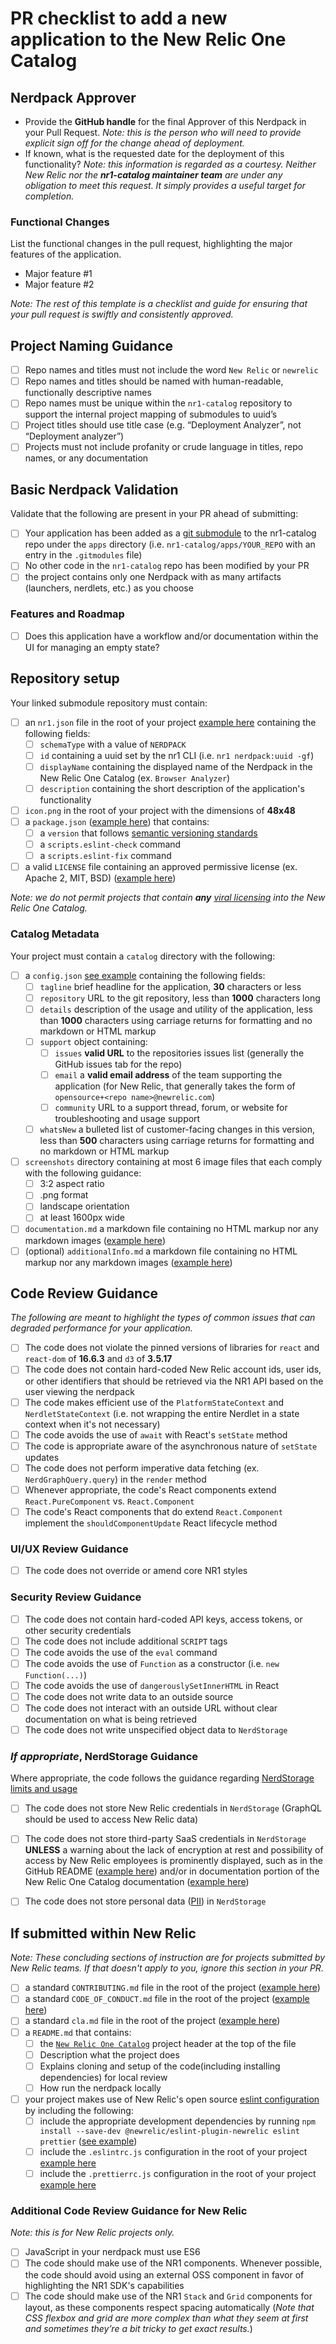 # PR checklist to add a new application to the New Relic One Catalog

## Nerdpack Approver

- Provide the **GitHub handle** for the final Approver of this Nerdpack in your Pull Request. *Note: this is the person who will need to provide explicit sign off for the change ahead of deployment.*
- If known, what is the requested date for the deployment of this functionality? *Note: this information is regarded as a courtesy. Neither New Relic nor the **nr1-catalog maintainer team** are under any obligation to meet this request. It simply provides a useful target for completion.*

### Functional Changes

List the functional changes in the pull request, highlighting the major features of the application.

- Major feature #1
- Major feature #2

*Note: The rest of this template is a checklist and guide for ensuring that your pull request is swiftly and consistently approved.*

## Project Naming Guidance

- [ ] Repo names and titles must not include the word `New Relic` or `newrelic`
- [ ] Repo names and titles should be named with human-readable, functionally descriptive names
- [ ] Repo names must be unique within the `nr1-catalog` repository to support the internal project mapping of submodules to uuid’s
- [ ] Project titles should use title case (e.g. “Deployment Analyzer”, not “Deployment analyzer”)
- [ ] Projects must not include profanity or crude language in titles, repo names, or any documentation

## Basic Nerdpack Validation

Validate that the following are present in your PR ahead of submitting:

- [ ] Your application has been added as a [git submodule](https://git-scm.com/book/en/v2/Git-Tools-Submodules) to the nr1-catalog repo under the `apps` directory (i.e. `nr1-catalog/apps/YOUR_REPO` with an entry in the `.gitmodules` file)
- [ ] No other code in the `nr1-catalog` repo has been modified by your PR
- [ ] the project contains only one Nerdpack with as many artifacts (launchers, nerdlets, etc.) as you choose

### Features and Roadmap

- [ ] Does this application have a workflow and/or documentation within the UI for managing an empty state?

## Repository setup

Your linked submodule repository must contain:

- [ ] an `nr1.json` file in the root of your project [example here](https://github.com/newrelic/nr1-catalog/tree/master/examples/nr1.json) containing the following fields:
  - [ ] `schemaType` with a value of `NERDPACK`
  - [ ] `id` containing a uuid set by the nr1 CLI (i.e. `nr1 nerdpack:uuid -gf`)
  - [ ] `displayName` containing the displayed name of the Nerdpack in the New Relic One Catalog (ex. `Browser Analyzer`)
  - [ ] `description` containing the short description of the application's functionality
- [ ] `icon.png` in the root of your project with the dimensions of **48x48**
- [ ] a `package.json` ([example here](https://github.com/newrelic/nr1-catalog/tree/master/examples/package.json)) that contains:
  - [ ] a `version` that follows [semantic versioning standards](website.link)
  - [ ] a `scripts.eslint-check` command
  - [ ] a `scripts.eslint-fix` command
- [ ] a valid `LICENSE` file containing an approved permissive license (ex. Apache 2, MIT, BSD) ([example here](https://github.com/newrelic/nr1-catalog/tree/master/examples/LICENSE))

*Note: we do not permit projects that contain **any** [viral licensing](https://en.wikipedia.org/wiki/Viral_license) into the New Relic One Catalog.*

### Catalog Metadata

Your project must contain a `catalog` directory with the following:

- [ ] a `config.json` [see example](https://github.com/newrelic/nr1-catalog/tree/master/examples/catalog/config.json) containing the following fields:
  - [ ] `tagline` brief headline for the application, **30** characters or less
  - [ ] `repository` URL to the git repository, less than **1000** characters long
  - [ ] `details` description of the usage and utility of the application, less than **1000** characters using carriage returns for formatting and no markdown or HTML markup
  - [ ] `support` object containing:
    - [ ] `issues` **valid URL** to the repositories issues list (generally the GitHub issues tab for the repo)
    - [ ] `email` a **valid email address** of the team supporting the application (for New Relic, that generally takes the form of `opensource+<repo name>@newrelic.com`)
    - [ ] `community` URL to a support thread, forum, or website for troubleshooting and usage support
  - [ ] `whatsNew` a bulleted list of customer-facing changes in this version, less than **500** characters using carriage returns for formatting and no markdown or HTML markup
- [ ] `screenshots` directory containing at most 6 image files that each comply with the following guidance:
  - [ ] 3:2 aspect ratio
  - [ ] .png format
  - [ ] landscape orientation
  - [ ] at least 1600px wide
- [ ] `documentation.md` a markdown file  containing no HTML markup nor any markdown images ([example here](https://github.com/newrelic/nr1-catalog/tree/master/examples/catalog/documentation.md))
- [ ] (optional) `additionalInfo.md` a markdown file  containing no HTML markup nor any markdown images ([example here](https://github.com/newrelic/nr1-catalog/tree/master/examples/catalog/additionalInfo.md))

## Code Review Guidance

*The following are meant to highlight the types of common issues that can degraded performance for your application.*

- [ ] The code does not violate the pinned versions of libraries for `react` and `react-dom` of **16.6.3** and `d3` of **3.5.17**
- [ ] The code does not contain hard-coded New Relic account ids, user ids, or other identifiers that should be retrieved via the NR1 API based on the user viewing the nerdpack
- [ ] The code makes efficient use of the `PlatformStateContext` and `NerdletStateContext` (i.e. not wrapping the entire Nerdlet in a state context when it's not necessary)
- [ ] The code avoids the use of `await` with React's `setState` method
- [ ] The code is appropriate aware of the asynchronous nature of `setState` updates
- [ ] The code does not perform imperative data fetching (ex. `NerdGraphQuery.query`) in the `render` method
- [ ] Whenever appropriate, the code's React components extend `React.PureComponent` vs. `React.Component`
- [ ] The code's React components that do extend `React.Component` implement the `shouldComponentUpdate` React lifecycle method

### UI/UX Review Guidance

- [ ] The code does not override or amend core NR1 styles

### Security Review Guidance

- [ ] The code does not contain hard-coded API keys, access tokens, or other security credentials
- [ ] The code does not include additional `SCRIPT` tags
- [ ] The code avoids the use of the `eval` command
- [ ] The code avoids the use of `Function` as a constructor (i.e. `new Function(...)`)
- [ ] The code avoids the use of `dangerouslySetInnerHTML` in React
- [ ] The code does not write data to an outside source
- [ ] The code does not interact with an outside URL without clear documentation on what is being retrieved
- [ ] The code does not write unspecified object data to `NerdStorage`

### *If appropriate*, NerdStorage Guidance

Where appropriate, the code follows the guidance regarding [NerdStorage limits and usage](https://developer.newrelic.com/build-tools/new-relic-one-applications/nerdstorage)

- [ ] The code does not store New Relic credentials in `NerdStorage` (GraphQL should be used to access New Relic data)
- [ ] The code does not store third-party SaaS credentials in `NerdStorage` **UNLESS** a warning about the lack of encryption at rest and possibility of access by New Relic employees is prominently displayed, such as in the GitHub README ([example here](https://github.com/newrelic/nr1-github/blob/master/README.md#using-github-personal-access-tokens)) and/or in documentation portion of the New Relic One Catalog documentation ([example here](https://github.com/newrelic/nr1-github/blob/master/catalog/documentation.md#using-github-personal-access-tokens))
- [ ] The code does not store personal data ([PII](https://www.gdpreu.org/the-regulation/key-concepts/personal-data/)) in `NerdStorage`


## If submitted within New Relic

*Note: These concluding sections of instruction are for projects submitted by New Relic teams. If that doesn't apply to you, ignore this section in your PR.*

- [ ] a standard `CONTRIBUTING.md` file in the root of the project ([example here](https://github.com/newrelic/nr1-catalog/tree/master/examples/CONTRIBUTING.md))
- [ ] a standard `CODE_OF_CONDUCT.md` file in the root of the project ([example here](https://github.com/newrelic/nr1-catalog/tree/master/examples/CODE_OF_CONDUCT.md))
- [ ] a standard `cla.md` file in the root of the project ([example here](https://github.com/newrelic/nr1-catalog/tree/master/examples/cla.md))
- [ ] a `README.md` that contains:
  - [ ] the [`New Relic One Catalog`](https://github.com/newrelic/open-source-office/blob/master/examples/categories/index.md#nr1-catalog) project header at the top of the file
  - [ ] Description what the project does
  - [ ] Explains cloning and setup of the code(including installing dependencies) for local review
  - [ ] How run the nerdpack locally
- [ ] your project makes use of New Relic's open source [eslint configuration](https://github.com/newrelic/eslint-plugin-newrelic) by including the following:
  - [ ] include the appropriate development dependencies by running `npm install --save-dev @newrelic/eslint-plugin-newrelic eslint prettier` ([see example](https://github.com/newrelic/nr1-catalog/tree/master/examples/package.json))
  - [ ] include the `.eslintrc.js` configuration in the root of your project [example here](https://github.com/newrelic/nr1-catalog/tree/master/examples/.eslintrc.js)
  - [ ] include the `.prettierrc.js` configuration in the root of your project [example here](https://github.com/newrelic/nr1-catalog/tree/master/examples/.prettierrc.js)

### Additional Code Review Guidance for New Relic

*Note: this is for New Relic projects only.*

- [ ] JavaScript in your nerdpack must use ES6
- [ ] The code should make use of the NR1 components. Whenever possible, the code should avoid using an external OSS component in favor of highlighting the NR1 SDK's capabilities
- [ ] The code should make use of the NR1 `Stack` and `Grid` components for layout, as these components respect spacing automatically (*Note that CSS flexbox and grid are more complex than what they seem at first and sometimes they’re a bit tricky to get exact results.*)
